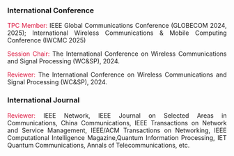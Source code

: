 ### International Conference

<p style="text-align:justify"><span style="color: crimson;">TPC Member:</span> IEEE Global Communications Conference (GLOBECOM 2024, 2025); International Wireless Communications & Mobile Computing Conference (IWCMC 2025)</p>
                                
<p style="text-align:justify"><span style="color: crimson;">Session Chair:</span> The International Conference on Wireless Communications and Signal Processing (WC&SP), 2024.</p>

<p style="text-align:justify"><span style="color: crimson;">Reviewer:</span> The International Conference on Wireless Communications and Signal Processing (WC&SP), 2024.</p>

### International Journal

<p style="text-align:justify"><span style="color: crimson;">Reviewer:</span> IEEE Network, IEEE Journal on Selected Areas in Communications, China Communications, IEEE Transactions on Network and Service Management, IEEE/ACM Transactions on Networking, IEEE Computational Intelligence Magazine,Quantum Information Processing, IET Quantum Communications, Annals of Telecommunications, etc.</p>
